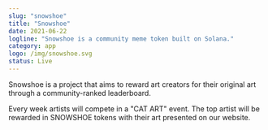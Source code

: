 ```yaml
---
slug: "snowshoe"
title: "Snowshoe"
date: 2021-06-22
logline: "Snowshoe is a community meme token built on Solana."
category: app
logo: /img/snowshoe.svg
status: Live
---
```


Snowshoe is a project that aims to reward art creators for their original art through a community-ranked leaderboard.

Every week artists will compete in a "CAT ART" event. The top artist will be rewarded in SNOWSHOE tokens with their art presented on our website.
